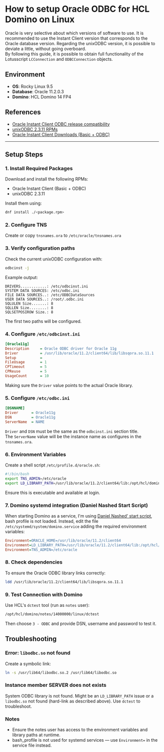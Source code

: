 # How to setup Oracle ODBC for HCL Domino on Linux

Oracle is very selective about which versions of software to use. It is recommended to use the Instant Client version that corresponds to the Oracle database version. Regarding the unixODBC version, it is possible to deviate a little, without going overboard.  
By following this guide, it is possible to obtain full functionality of the Lotusscript `LCConnection` and `ODBCConnection` objects.

## Environment

- **OS**: Rocky Linux 9.5  
- **Database**: Oracle 11.2.0.3  
- **Domino**: HCL Domino 14 FP4  

## References

- [Oracle Instant Client ODBC release compatibility](https://www.oracle.com/it/database/technologies/releasenote-odbc-ic.html)
- [unixODBC 2.3.11 RPMs](https://rpmfind.net/linux/rpm2html/search.php?query=unixODBC)
- [Oracle Instant Client Downloads (Basic + ODBC)](https://www.oracle.com/database/technologies/instant-client/downloads.html)

---

## Setup Steps

### 1. Install Required Packages

Download and install the following RPMs:

- Oracle Instant Client (Basic + ODBC)
- unixODBC 2.3.11

Install them using:

```bash
dnf install ./<package.rpm>
```

### 2. Configure TNS

Create or copy `tnsnames.ora` to `/etc/oracle/tnsnames.ora`

### 3. Verify configuration paths

Check the current unixODBC configuration with:

```bash
odbcinst -j
```

Example output:

```unixODBC 2.3.11
DRIVERS............: /etc/odbcinst.ini
SYSTEM DATA SOURCES: /etc/odbc.ini
FILE DATA SOURCES..: /etc/ODBCDataSources
USER DATA SOURCES..: /root/.odbc.ini
SQLULEN Size.......: 8
SQLLEN Size........: 8
SQLSETPOSIROW Size.: 8
```

The first two paths will be configured.

### 4. Configure `/etc/odbcinst.ini`

```ini
[Oracle11g]
Description     = Oracle ODBC driver for Oracle 11g
Driver          = /usr/lib/oracle/11.2/client64/lib/libsqora.so.11.1
Setup           =
FileUsage       = 1
CPTimeout       = 5
CPReuse         = 5
UsageCount      = 10
```

Making sure the `Driver` value points to the actual Oracle library.  

### 5. Configure `/etc/odbc.ini`

```ini
[DSNNAME]
Driver      = Oracle11g
DSN         = Oracle11g
ServerName  = NAME
```

`Driver` and `DSN` must be the same as the `odbcinst.ini` section title.  
The `ServerName` value will be the instance name as configures in the `tnsnames.ora`.

### 6. Environment Variables

Create a shell script `/etc/profile.d/oracle.sh`:

```bash
#!/bin/bash
export TNS_ADMIN=/etc/oracle
export LD_LIBRARY_PATH=/usr/lib/oracle/11.2/client64/lib:/opt/hcl/domino/notes/latest/linux:$LD_LIBRARY_PATH
```

Ensure this is executable and available at login.

### 7. Domino systemd integration (Daniel Nashed Start Script)

When starting Domino as a service, I'm using [Daniel Nashed' start script](https://nashcom.github.io/domino-startscript/), bash profile is not loaded. Instead, edit the file `/etc/systemd/system/domino.service` adding the required environment variables:

```ini
Environment=ORACLE_HOME=/usr/lib/oracle/11.2/client64
Environment=LD_LIBRARY_PATH=/usr/lib/oracle/11.2/client64/lib:/opt/hcl/domino/notes/latest/linux:$LD_LIBRARY_PATH
Environment=TNS_ADMIN=/etc/oracle
```

### 8. Check dependencies

To ensure the Oracle ODBC library links correctly:

```bash
ldd /usr/lib/oracle/11.2/client64/lib/libsqora.so.11.1
```

### 9. Test Connection with Domino

Use HCL's `dctest` tool (run as `notes` user):

```bash
/opt/hcl/domino/notes/14000000/linux/dctest
```

Then choose `3 - ODBC` and provide DSN, username and password to test it.

## Troubleshooting

### Error: `libodbc.so` not found

Create a symbolic link:

```bash
ln -s /usr/lib64/libodbc.so.2 /usr/lib64/libodbc.so
```

### Instance member SERVER does not exists

System ODBC library is not found. Might be an `LD_LIBRARY_PATH` issue or a `libodbc.so` not found (hard-link as described above). Use `dctest` to troubleshoot.

### Notes

- Ensure the notes user has access to the environment variables and library paths at runtime.
- bash_profile is not used for systemd services — use `Environment=` in the service file instead.
